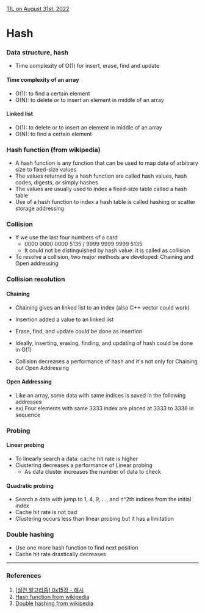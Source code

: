 [TIL on August 31st, 2022](../../TIL/2022/08/08-31-2022.md)
# **Hash**

### Data structure, hash
- Time complexity of O(1) for insert, erase, find and update

#### Time complexity of an array
- O(1): to find a certain element
- O(N): to delete or to insert an element in middle of an array

#### Linked list
- O(1): to delete or to insert an element in middle of an array
- O(N): to find a certain element

### Hash function (from wikipedia)
- A hash function is any function that can be used to map data of arbitrary size to fixed-size values
- The values returned by a hash function are called hash values, hash codes, digests, or simply hashes
- The values are usually used to index a fixed-size table called a hash table
- Use of a hash function to index a hash table is called hashing or scatter storage addressing

### Collision
- If we use the last four numbers of a card
  * 0000 0000 0000 5135 / 9999 9999 9999 5135
  * It could not be distinguished by hash value: it is called as collision
- To resolve a collision, two major methods are developed: Chaining and Open addressing

### Collision resolution
#### Chaining
- Chaining gives an linked list to an index (also C++ vector could work)
- Insertion added a value to an linked list
- Erase, find, and update could be done as insertion

- Ideally, inserting, erasing, finding, and updating of hash could be done in O(1)
- Collision decreases a performance of hash and it's not only for Chaining but Open Addressing

#### Open Addressing
- Like an array, some data with same indices is saved in the following addresses
- ex) Four elements with same 3333 index are placed at 3333 to 3336 in sequence

### Probing
#### Linear probing
- To linearly search a data: cache hit rate is higher
- Clustering decreases a performance of Linear probing
  * As data cluster increases the number of data to check

#### Quadratic probing
- Search a data with jump to 1, 4, 9, ..., and n^2th indices from the initial index
- Cache hit rate is not bad
- Clustering occurs less than linear probing but it has a limitation

### Double hashing
- Use one more hash function to find next position
- Cache hit rate drastically decreases

___


### References
1. [[실전 알고리즘] 0x15강 - 해시](https://blog.encrypted.gg/1009)
2. [Hash function from wikipedia](https://en.wikipedia.org/wiki/Hash_function)
3. [Double hashing from wikipedia](https://en.wikipedia.org/wiki/Double_hashing)
